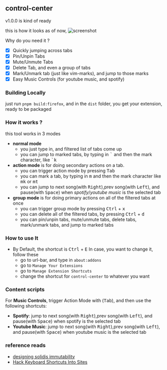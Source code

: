 ## control-center 
v1.0.0 is kind of ready

this is how it looks as of now,
![screenshot](https://github.com/nxtcoder17/control-center/assets/22402557/896d8e0e-57dc-4254-a19b-c942530aab4a)

Why do you need it ?
- [x] Quickly jumping across tabs
- [x] Pin/Unpin Tabs
- [x] Mute/Unmute Tabs
- [x] Delete Tab, and even a group of tabs
- [x] Mark/Unmark tab (just like vim-marks), and jump to those marks
- [x] Easy Music Controls (for youtube music, and spotify)

### Building Locally
just run `pnpm build:firefox`, and in the `dist` folder, you get your extension, ready to be packaged

### How it works ?
this tool works in 3 modes
- **normal mode**
    - you just type in, and filtered list of tabs come up
    - you can jump to marked tabs, by typing in <kbd>&grave;</kbd> and then the mark character, like <kbd>&grave;</kbd><kbd>k</kbd>
- **action mode** is for doing secondary actions on a tab.
    - you can trigger action mode by pressing <kbd>Tab</kbd>
    - you can mark a tab, by typing in <kbd>m</kbd> and then the mark character like <kbd>m</kbd><kbd>k</kbd> or <kbd>m</kbd><kbd>t</kbd>
    - you can jump to next song(with <kbd>Right</kbd>),prev song(with <kbd>Left</kbd>), and pause(with <kbd>Space</kbd>) when _spotify_/_youtube music_ is the selected tab
- **group mode** is for doing primary actions on all of the filtered tabs at once
    - you can trigger group mode by pressing <kbd>Ctrl</kbd> + <kbd>x</kbd>
    - you can delete all of the filtered tabs, by pressing <kbd>Ctrl</kbd> + <kbd>d</kbd>
    - you can pin/unpin tabs, mute/unmute tabs, delete tabs, mark/unmark tabs, and jump to marked tabs

### How to use It
- By Default, the shortcut is <kbd>Ctrl</kbd> + <kbd>E</kbd>
  In case, you want to change it, follow these
    - go to url-bar, and type in `about:addons`
    - go to `Manage Your Extensions`
    - go to `Manage Extension Shortcuts`
    - change the shortcut for `control-center` to whatever you want

### Content scripts
For **Music Controls**, trigger Action Mode with (<kbd>Tab</kbd>), and then use the following shortcuts:
- **Spotify**: jump to next song(with <kbd>Right</kbd>),prev song(with <kbd>Left</kbd>), and pause(with <kbd>Space</kbd>) when spotify is the selected tab
- **Youtube Music**: jump to next song(with <kbd>Right</kbd>),prev song(with <kbd>Left</kbd>), and pause(with <kbd>Space</kbd>) when youtube music is the selected tab

### reference reads
- [designing solidjs immutability](https://javascript.plainenglish.io/designing-solidjs-immutability-f1e46fe9f321)
- [Hack Keyboard Shortcuts Into Sites](https://blog.karenying.com/posts/hack-keyboard-shortcuts-into-sites-with-a-custom-chrome-extension#0-getting-started)
